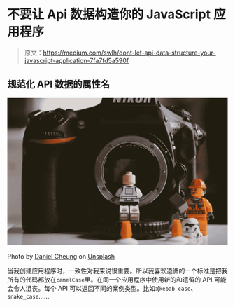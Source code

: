 # 不要让 Api 数据构造你的 JavaScript 应用程序

> 原文：<https://medium.com/swlh/dont-let-api-data-structure-your-javascript-application-7fa7fd5a590f>

## 规范化 API 数据的属性名

![](img/04ce8ab93d3deba78156140b92f143ae.png)

Photo by [Daniel Cheung](https://unsplash.com/photos/dDppsuM_UpE?utm_source=unsplash&utm_medium=referral&utm_content=creditCopyText) on [Unsplash](https://unsplash.com/?utm_source=unsplash&utm_medium=referral&utm_content=creditCopyText)

当我创建应用程序时，一致性对我来说很重要。所以我喜欢遵循的一个标准是把我所有的代码都放在`camelCase`里。在同一个应用程序中使用新的和遗留的 API 可能会令人沮丧。每个 API 可以返回不同的案例类型。比如:(`kebab-case`、`snake_case`……